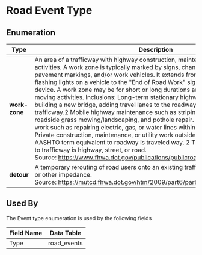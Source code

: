 # Road Event Type

## Enumeration
Type | Description
-- | --
**work-zone** | An area of a trafficway with highway   construction, maintenance, or utility-work activities. A work zone is   typically marked by signs, channeling devices, barriers, pavement markings,   and/or work vehicles. It extends from the first warning sign or flashing   lights on a vehicle to the "End of Road Work" sign or the last   traffic control device. A work zone may be for short or long durations and   may include stationary or moving activities. Inclusions: Long-term stationary   highway construction such as building a new bridge, adding travel lanes to   the roadway,1 and extending an existing trafficway.2 Mobile highway   maintenance such as striping the roadway, median, and roadside grass   mowing/landscaping, and pothole repair. Short-term stationary utility work   such as repairing electric, gas, or water lines within the trafficway.   Exclusions: Private construction, maintenance, or utility work outside the   trafficway. 1 The AASHTO term equivalent to roadway is traveled way. 2 The   AASHTO term equivalent to trafficway is highway, street, or road.            Source: https://www.fhwa.dot.gov/publications/publicroads/99mayjun/workzone.cfm
**detour** | A temporary rerouting of road users onto an   existing trafficway to avoid a work zone or other impedance.            Source: https://mutcd.fhwa.dot.gov/htm/2009/part6/part6c.htm

## Used By
The Event type enumeration is used by the following fields

Field Name | Data Table
-- | --
Type | road_events
